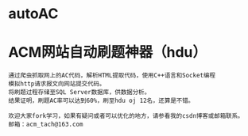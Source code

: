 # autoAC
ACM网站自动刷题神器（hdu）
=====
    通过爬虫抓取网上的AC代码，解析HTML提取代码，使用C++语言和Socket编程
    模拟http请求报文向网站提交代码。
    将刷题过程存储至SQL Server数据库，供数据分析。
    结果证明，刷题AC率可以达到60%，刷至hdu oj 12名，还算是不错。
    
    欢迎大家fork学习，如果有疑问或者可以优化的地方，请参看我的csdn博客或邮箱联系。
    邮箱：acm_tach@163.com 
    
